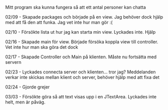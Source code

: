 Mitt program ska kunna fungera så att ett antal personer kan chatta

02/09 - Skapade packages och började på en view.
Jag behöver dock hjälp med att få den att funka. Jag vet inte hur man gör :(

02/10 - Försökte lista ut hur jag kan starta min view. Lyckades inte. Hjälp

02/16 - Skapade main för view. Började försöka koppla view till controller. Vet inte hur man ska göra det dock

02/17 - Skapade Controller och Main på klienten. Måste nu fortsätta med servern

02/23 - Lyckades connecta server och klienten... tror jag? Meddelanden verkar inte skickas mellan klient och server, behöver hjälp med att fixa det

02/24 - Gjorde grejer

03/03 - Försökte göra så att text visas upp i en JTextArea. Lyckades inte helt, men är påväg.